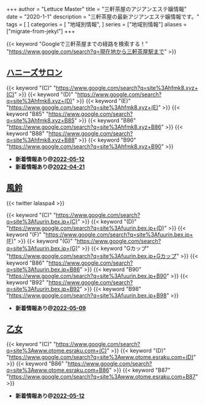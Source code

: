 +++
author = "Lettuce Master"
title = "三軒茶屋のアジアンエステ嬢情報"
date = "2020-1-1"
description = "三軒茶屋の最新アジアンエステ嬢情報です。"
tags = [
]
categories = [
    "地域別情報",
]
series = ["地域別情報"]
aliases = ["migrate-from-jekyl"]
+++

{{< keyword "Googleで三軒茶屋までの経路を検索する！" "https://www.google.com/search?q=現在地から三軒茶屋駅まで" >}}

## [ハニーズサロン](http://hfmk8.xyz/)
{{< keyword "(C)" "https://www.google.com/search?q=site%3Ahfmk8.xyz+(C)" >}} {{< keyword "(D)" "https://www.google.com/search?q=site%3Ahfmk8.xyz+(D)" >}} {{< keyword "(E)" "https://www.google.com/search?q=site%3Ahfmk8.xyz+(E)" >}} {{< keyword "B85" "https://www.google.com/search?q=site%3Ahfmk8.xyz+B85" >}} {{< keyword "B86" "https://www.google.com/search?q=site%3Ahfmk8.xyz+B86" >}} {{< keyword "B88" "https://www.google.com/search?q=site%3Ahfmk8.xyz+B88" >}} {{< keyword "B90" "https://www.google.com/search?q=site%3Ahfmk8.xyz+B90" >}} 

- **新着情報あり@[2022-05-12](/post/2022-05-12)**
- **新着情報あり@[2022-04-21](/post/2022-04-21)**
## [風鈴](http://fuurin.bex.jp/)


{{< twitter lalaspa4 >}}

{{< keyword "(C)" "https://www.google.com/search?q=site%3Afuurin.bex.jp+(C)" >}} {{< keyword "(D)" "https://www.google.com/search?q=site%3Afuurin.bex.jp+(D)" >}} {{< keyword "(F)" "https://www.google.com/search?q=site%3Afuurin.bex.jp+(F)" >}} {{< keyword "(G)" "https://www.google.com/search?q=site%3Afuurin.bex.jp+(G)" >}} {{< keyword "Gカップ" "https://www.google.com/search?q=site%3Afuurin.bex.jp+Gカップ" >}} {{< keyword "B86" "https://www.google.com/search?q=site%3Afuurin.bex.jp+B86" >}} {{< keyword "B90" "https://www.google.com/search?q=site%3Afuurin.bex.jp+B90" >}} {{< keyword "B92" "https://www.google.com/search?q=site%3Afuurin.bex.jp+B92" >}} {{< keyword "B98" "https://www.google.com/search?q=site%3Afuurin.bex.jp+B98" >}} 

- **新着情報あり@[2022-05-09](/post/2022-05-09)**
## [乙女](http://www.otome.esraku.com/)
{{< keyword "(C)" "https://www.google.com/search?q=site%3Awww.otome.esraku.com+(C)" >}} {{< keyword "(D)" "https://www.google.com/search?q=site%3Awww.otome.esraku.com+(D)" >}} {{< keyword "B86" "https://www.google.com/search?q=site%3Awww.otome.esraku.com+B86" >}} {{< keyword "B87" "https://www.google.com/search?q=site%3Awww.otome.esraku.com+B87" >}} 

- **新着情報あり@[2022-05-12](/post/2022-05-12)**
